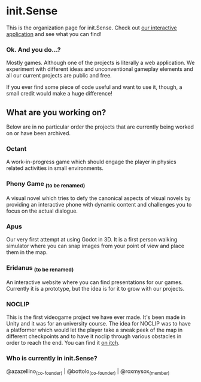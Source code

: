 # init.Sense
This is the organization page for init.Sense.
Check out [our interactive application](https://init-sense.github.io/eridanus/) and see what you can find!

### Ok. And you do...?
Mostly games. Although one of the projects is literally a web application. 
We experiment with different ideas and unconventional gameplay elements and all our current projects are public and free.

If you ever find some piece of code useful and want to use it, though, a small credit would make a huge difference!

## What are you working on?
Below are in no particular order the projects that are currently being worked on or have been archived.

### Octant
A work-in-progress game which should engage the player in physics related activities in small environments.

### Phony Game <sub>(to be renamed)</sub>
A visual novel which tries to defy the canonical aspects of visual novels by providing an interactive phone with dynamic content and challenges you to focus on the actual dialogue.

### Apus
Our very first attempt at using Godot in 3D. It is a first person walking simulator where you can snap images from your point of view and place them in the map.

### Eridanus <sub>(to be renamed)</sub>
An interactive website where you can find presentations for our games. Currently it is a prototype, but the idea is for it to grow with our projects.

### NOCLIP
This is the first videogame project we have ever made. It's been made in Unity and it was for an university course. The idea for NOCLIP was to have a platformer which would let the player take a sneak peek of the map in different checkpoints and to have it noclip through various obstacles in order to reach the end. You can find it [on itch](https://polimi-game-collective.itch.io/noclip).

### Who is currently in init.Sense?
@azazellino<sub>(co-founder)</sub> | @bottolo<sub>(co-founder)</sub> | @roxmysox<sub>(member)</sub>
